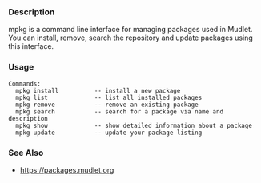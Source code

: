 ### Description
mpkg is a command line interface for managing packages used in Mudlet. You can install, remove, search the repository and update packages using this interface.

### Usage

```
Commands:
  mpkg install          -- install a new package
  mpkg list             -- list all installed packages  
  mpkg remove           -- remove an existing package
  mpkg search           -- search for a package via name and description
  mpkg show             -- show detailed information about a package
  mpkg update           -- update your package listing
```
### See Also

* https://packages.mudlet.org
